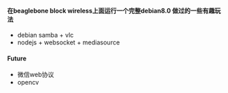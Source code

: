 #### 在beaglebone block wireless上面运行一个完整debian8.0 做过的一些有趣玩法 

 * debian samba + vlc
 * nodejs + websocket + mediasource

#### Future
* 微信web协议
* opencv

